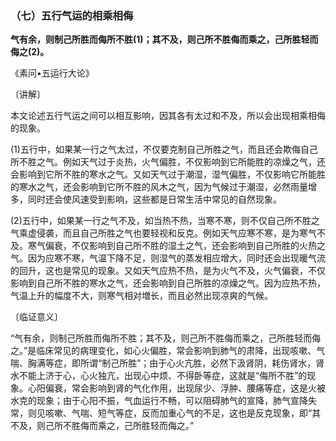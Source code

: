 ### （七）五行气运的相乘相侮

**气有余，则制己所胜而侮所不胜(1)；其不及，则己所不胜侮而乘之，己所胜轻而侮之(2)。**

​《素问•五运行大论》

〔讲解〕

本文论述五行气运之间可以相互影响，因其各有太过和不及，所以会出现相乘相侮的现象。

(1)五行中，如果某一行之气太过，不仅要克制自己所胜之气，而且还会欺侮自己所不胜之气。例如天气过于炎热，火气偏胜，不仅影响到它所能胜的凉燥之气，还会影响到它所不胜的寒水之气。又如天气过于潮湿，湿气偏胜，不仅影响它所能胜的寒水之气，还会影响到它所不胜的风木之气，因为气候过于潮湿，必然雨量增多，同时还会使风速受到影响，这些都是日常生活中常见的自然现象。

(2)五行中，如果某一行之气不及，如当热不热，当寒不寒，则不仅自己所不胜之气乘虚侵袭，而且自己所胜之气也要轻视和反克。例如天气应寒不寒，是为寒气不及。寒气偏衰，不仅影响到自己所不胜的湿土之气，还会影响到自己所胜的火热之气。因为应寒不寒，气温下降不足，则湿气的蒸发相应增大，同时还会出现暖气流的回升，这也是常见的现象。又如天气应热不热，是为火气不及，火气偏衰，不仅影响到自己所不胜的寒水之气，还会影响到自己所胜的凉燥之气。因为应热不热，气温上升的幅度不大，则寒气相对増长，而且必然出现凉爽的气候。

〔临证意义〕

“气有余，则制己所胜而侮所不胜；其不及，则己所不胜侮而乘之，己所胜轻而侮之。”是临床常见的病理变化，如心火偏胜，常会影响到肺气的肃降，出现咳嗽、气喘、胸满等症，即所谓“制己所胜”；由于心火亢胜，必然下汲肾阴，耗伤肾水，肾水不能上济于心，心火独亢，出现心中烦、不得卧等症，这就是“侮所不胜”的现象。心阳偏衰，常会影响到肾的气化作用，出现尿少、浮肿、腰痛等症，这是火被水克的现象；由于心阳不振，气血运行不畅，可以阻碍肺气的宣降，肺气宣降失常，则见咳嗽、气喘、短气等症，反而加重心气的不足，这也是反克现象，即“其不及，则己所不胜侮而乘之，己所胜轻而侮之。”

